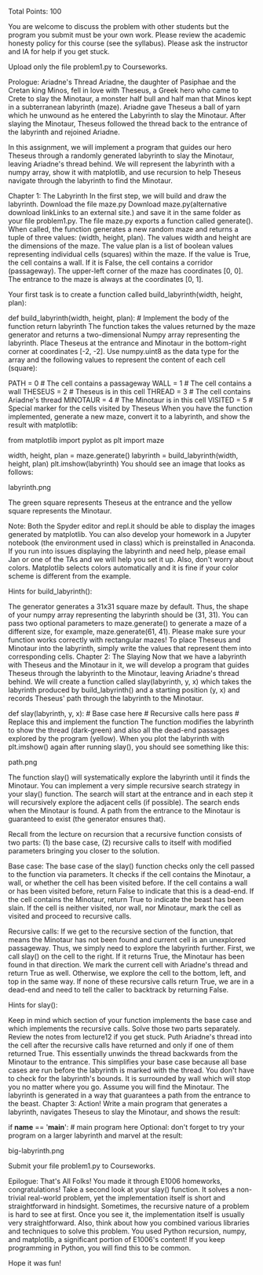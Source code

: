 Total Points: 100

You are welcome to discuss the problem with other students but the program you submit must be your own work. Please review the academic honesty policy for this course (see the syllabus). Please ask the instructor and IA for help if you get stuck. 

Upload only the file problem1.py to Courseworks.

Prologue: Ariadne's Thread
Ariadne, the daughter of Pasiphae and the Cretan king Minos, fell in love with Theseus, a Greek hero who came to Crete to slay the Minotaur, a monster half bull and half man that Minos kept in a subterranean labyrinth (maze). Ariadne gave Theseus a ball of yarn which he unwound as he entered the Labyrinth to slay the Minotaur. After slaying the Minotaur, Theseus followed the thread back to the entrance of the labyrinth and rejoined Ariadne.

In this assignment, we will implement a program that guides our hero Theseus through a randomly generated labyrinth to slay the Minotaur, leaving Ariadne's thread behind. We will represent the labyrinth with a numpy array, show it with matplotlib, and use recursion to help Theseus navigate through the labyrinth to find the Minotaur.

Chapter 1: The Labyrinth
In the first step, we will build and draw the labyrinth. Download the file maze.py Download maze.py(alternative download linkLinks to an external site.) and save it in the same folder as your file problem1.py. The file maze.py exports a function called generate(). When called, the function generates a new random maze and returns a tuple of three values: (width, height, plan). The values width and height are the dimensions of the maze. The value plan is a list of boolean values representing individual cells (squares) within the maze. If the value is True, the cell contains a wall. If it is False, the cell contains a corridor (passageway). The upper-left corner of the maze has coordinates [0, 0]. The entrance to the maze is always at the coordinates [0, 1].

Your first task is to create a function called build_labyrinth(width, height, plan):

def build_labyrinth(width, height, plan):
    # Implement the body of the function
    return labyrinth
The function takes the values returned by the maze generator and returns a two-dimensional Numpy array representing the labyrinth. Place Theseus at the entrance and Minotaur in the bottom-right corner at coordinates [-2, -2]. Use numpy.uint8 as the data type for the array and the following values to represent the content of each cell (square):

PATH     = 0  # The cell contains a passageway
WALL     = 1  # The cell contains a wall
THESEUS  = 2  # Theseus is in this cell
THREAD   = 3  # The cell contains Ariadne's thread
MINOTAUR = 4  # The Minotaur is in this cell
VISITED  = 5  # Special marker for the cells visited by Theseus
When you have the function implemented, generate a new maze, convert it to a labyrinth, and show the result with matplotlib:

from matplotlib import pyplot as plt
import maze

width, height, plan = maze.generate()
labyrinth = build_labyrinth(width, height, plan)
plt.imshow(labyrinth)
You should see an image that looks as follows:

labyrinth.png

The green square represents Theseus at the entrance and the yellow square represents the Minotaur.

Note: Both the Spyder editor and repl.it should be able to display the images generated by matplotlib. You can also develop your homework in a Jupyter notebook (the environment used in class) which is preinstalled in Anaconda. If you run into issues displaying the labyrinth and need help, please email Jan or one of the TAs and we will help you set it up. Also, don't worry about colors. Matplotlib selects colors automatically and it is fine if your color scheme is different from the example.

Hints for build_labyrinth():

The generator generates a 31x31 square maze by default. Thus, the shape of your numpy array representing the labyrinth should be (31, 31). You can pass two optional parameters to maze.generate() to generate a maze of a different size, for example, maze.generate(61, 41). Please make sure your function works correctly with rectangular mazes!
To place Theseus and Minotaur into the labyrinth, simply write the values that represent them into corresponding cells.
Chapter 2: The Slaying
Now that we have a labyrinth with Theseus and the Minotaur in it, we will develop a program that guides Theseus through the labyrinth to the Minotaur, leaving Ariadne's thread behind. We will create a function called slay(labyrinth, y, x) which takes the labyrinth produced by build_labyrinth() and a starting position (y, x) and records Theseus' path through the labyrinth to the Minotaur.

def slay(labyrinth, y, x):
    # Base case here
    # Recursive calls here
    pass # Replace this and implement the function
The function modifies the labyrinth to show the thread (dark-green) and also all the dead-end passages explored by the program (yellow). When you plot the labyrinth with plt.imshow() again after running slay(), you should see something like this:

path.png

The function slay() will systematically explore the labyrinth until it finds the Minotaur. You can implement a very simple recursive search strategy in your slay() function. The search will start at the entrance and in each step it will recursively explore the adjacent cells (if possible). The search ends when the Minotaur is found. A path from the entrance to the Minotaur is guaranteed to exist (the generator ensures that).

Recall from the lecture on recursion that a recursive function consists of two parts: (1) the base case, (2) recursive calls to itself with modified parameters bringing you closer to the solution.

Base case: The base case of the slay() function checks only the cell passed to the function via parameters. It checks if the cell contains the Minotaur, a wall, or whether the cell has been visited before. If the cell contains a wall or has been visited before, return False to indicate that this is a dead-end. If the cell contains the Minotaur, return True to indicate the beast has been slain. If the cell is neither visited, nor wall, nor Minotaur, mark the cell as visited and proceed to recursive calls.

Recursive calls: If we get to the recursive section of the function, that means the Minotaur has not been found and current cell is an unexplored passageway. Thus, we simply need to explore the labyrinth further. First, we call slay() on the cell to the right. If it returns True, the Minotaur has been found in that direction. We mark the current cell with Ariadne's thread and return True as well. Otherwise, we explore the cell to the bottom, left, and top in the same way. If none of these recursive calls return True, we are in a dead-end and need to tell the caller to backtrack by returning False.

Hints for slay():

Keep in mind which section of your function implements the base case and which implements the recursive calls. Solve those two parts separately. Review the notes from lecture12 if you get stuck.
Puth Ariadne's thread into the cell after the recursive calls have returned and only if one of them returned True. This essentially unwinds the thread backwards from the Minotaur to the entrance. This simplifies your base case because all base cases are run before the labyrinth is marked with the thread. 
You don't have to check for the labyrinth's bounds. It is surrounded by wall which will stop you no matter where you go.
Assume you will find the Minotaur. The labyrinth is generated in a way that guarantees a path from the entrance to the beast.
Chapter 3: Action!
Write a main program that generates a labyrinth, navigates Theseus to slay the Minotaur, and shows the result:

if __name__ == '__main__':
    # main program here
Optional: don't forget to try your program on a larger labyrinth and marvel at the result:

big-labyrinth.png

Submit your file problem1.py to Courseworks.

Epilogue: That's All Folks!
You made it through E1006 homeworks, congratulations! Take a second look at your slay() function. It solves a non-trivial real-world problem, yet the implementation itself is short and straightforward in hindsight. Sometimes, the recursive nature of a problem is hard to see at first. Once you see it, the implementation itself is usually very straightforward. Also, think about how you combined various libraries and techniques to solve this problem. You used Python recursion, numpy, and matplotlib, a significant portion of E1006's content! If you keep programming in Python, you will find this to be common.

Hope it was fun!
